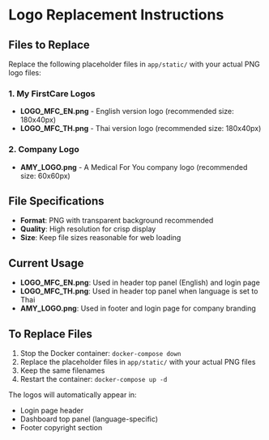 # Logo Replacement Instructions

## Files to Replace

Replace the following placeholder files in `app/static/` with your actual PNG logo files:

### 1. My FirstCare Logos
- **LOGO_MFC_EN.png** - English version logo (recommended size: 180x40px)
- **LOGO_MFC_TH.png** - Thai version logo (recommended size: 180x40px)

### 2. Company Logo
- **AMY_LOGO.png** - A Medical For You company logo (recommended size: 60x60px)

## File Specifications

- **Format**: PNG with transparent background recommended
- **Quality**: High resolution for crisp display
- **Size**: Keep file sizes reasonable for web loading

## Current Usage

- **LOGO_MFC_EN.png**: Used in header top panel (English) and login page
- **LOGO_MFC_TH.png**: Used in header top panel when language is set to Thai
- **AMY_LOGO.png**: Used in footer and login page for company branding

## To Replace Files

1. Stop the Docker container: `docker-compose down`
2. Replace the placeholder files in `app/static/` with your actual PNG files
3. Keep the same filenames
4. Restart the container: `docker-compose up -d`

The logos will automatically appear in:
- Login page header
- Dashboard top panel (language-specific)
- Footer copyright section
